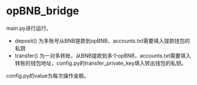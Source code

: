 # opBNB_bridge

main.py进行运行，
- deposit() 为多账号从BNB提款到opBNB，accounts.txt需要填入提款钱包的私钥
- transfer() 为一对多转账，从BNB提款到多个opBNB，accounts.txt需要填入转账的钱包地址，config.py的transfer_private_key填入转出钱包的私钥。

config.py的value为每次操作金额。